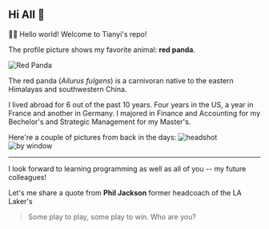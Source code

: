 ## Hi All 👋


🙋‍♀️ Hello world! Welcome to Tianyi's repo!

The profile picture shows my favorite animal: **red panda**.

![Red Panda](https://user-images.githubusercontent.com/94179278/141875135-585420bc-3679-482e-9ade-3f5147872d4a.jpg)

The red panda (*Ailurus fulgens*) is a carnivoran native to the eastern Himalayas and southwestern China.

I lived abroad for 6 out of the past 10 years. Four years in the US, a year in France and another in Germany.
I majored in Finance and Accounting for my Bechelor's and Strategic Management for my Master's.

Here're a couple of pictures from back in the days:
![headshot](https://user-images.githubusercontent.com/94179278/141876128-ad2aae0c-fd9d-42f9-9e1e-fadc00071100.jpg)
![by window](https://user-images.githubusercontent.com/94179278/141876120-1d986641-85ac-47fa-8fd9-8eb7b99b671a.jpg)

---

I look forward to learning programming as well as all of you -- my future colleagues!

Let's me share a quote from **Phil Jackson** former headcoach of the LA Laker's

>Some play to play, some play to win. Who are you?
